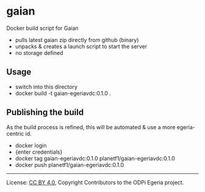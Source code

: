 <!-- SPDX-License-Identifier: CC-BY-4.0 -->
<!-- Copyright Contributors to the Egeria project. -->

# gaian

Docker build script for Gaian
 - pulls latest gaian zip directly from github (binary)
 - unpacks & creates a launch script to start the server
 - no storage defined

## Usage

 - switch into this directory
 - docker build -t gaian-egeriavdc:0.1.0 .

## Publishing the build

As the build process is refined, this will be automated & use a more
egeria-centric id.

 - docker login
 - {enter credentials}
 - docker tag gaian-egeriavdc:0.1.0 planetf1/gaian-egeriavdc:0.1.0
 - docker push planetf1/gaian-egeriavdc:0.1.0



----
License: [CC BY 4.0](https://creativecommons.org/licenses/by/4.0/),
Copyright Contributors to the ODPi Egeria project.

